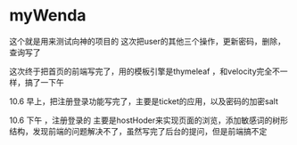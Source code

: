 # myWenda
这个就是用来测试向神的项目的
这次把user的其他三个操作，更新密码，删除，查询写了

这次终于把首页的前端写完了，用的模板引擎是thymeleaf ，和velocity完全不一样，搞了一下午

10.6 早上，把注册登录功能写完了，主要是ticket的应用，以及密码的加密salt

10.6 下午 ，注册登录的 主要是hostHoder来实现页面的浏览，添加敏感词的树形结构，发现前端的问题解决不了，虽然写完了后台的提问，但是前端搞不定